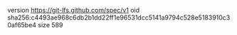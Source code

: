 version https://git-lfs.github.com/spec/v1
oid sha256:c4493ae968c6db2b1dd22ff1e96531dcc5141a9794c528e5183910c30af65be4
size 589
